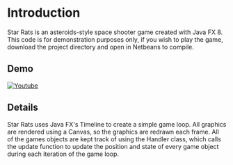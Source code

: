 # Introduction
Star Rats is an asteroids-style space shooter game created with Java FX 8. This code is for demonstration purposes only, if you wish to play the game, download the project directory and open in Netbeans to compile.

## Demo
[![Youtube](https://img.youtube.com/vi/p6pMzaHjdHk/0.jpg)](https://www.youtube.com/watch?v=p6pMzaHjdHk)

## Details
Star Rats uses Java FX's Timeline to create a simple game loop. All graphics are rendered using a Canvas, so the graphics are redrawn each frame. All of the games objects are kept track of using the Handler class, which calls the update function to update the position and state of every game object during each iteration of the game loop. 




